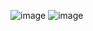 ![image](https://github.com/user-attachments/assets/717fc89e-34b5-4a1b-a714-4133b5fc7ff1)
![image](https://github.com/user-attachments/assets/2c3f981d-6501-44bd-899b-c15e695db681)
